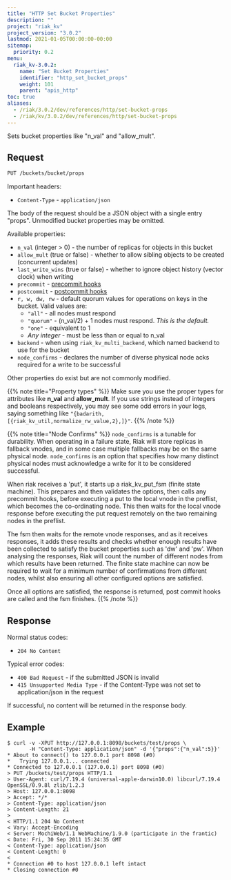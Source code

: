 ```yaml
---
title: "HTTP Set Bucket Properties"
description: ""
project: "riak_kv"
project_version: "3.0.2"
lastmod: 2021-01-05T00:00:00-00:00
sitemap:
  priority: 0.2
menu:
  riak_kv-3.0.2:
    name: "Set Bucket Properties"
    identifier: "http_set_bucket_props"
    weight: 101
    parent: "apis_http"
toc: true
aliases:
  - /riak/3.0.2/dev/references/http/set-bucket-props
  - /riak/kv/3.0.2/dev/references/http/set-bucket-props
---
```


Sets bucket properties like "n_val" and "allow_mult".

## Request

```bash
PUT /buckets/bucket/props
```

Important headers:

* `Content-Type` - `application/json`

The body of the request should be a JSON object with a single entry "props".
Unmodified bucket properties may be omitted.

Available properties:

* `n_val` (integer > 0) - the number of replicas for objects in this bucket
* `allow_mult` (true or false) - whether to allow sibling objects to be created
(concurrent updates)
* `last_write_wins` (true or false) - whether to ignore object history (vector
clock) when writing
* `precommit` - [precommit hooks]({{<baseurl>}}riak/kv/3.0.2/developing/usage/commit-hooks)
* `postcommit` - [postcommit hooks]({{<baseurl>}}riak/kv/3.0.2/developing/usage/commit-hooks)
* `r, w, dw, rw` - default quorum values for operations on keys in the bucket.
Valid values are:
  * `"all"` - all nodes must respond
  * `"quorum"` - (n_val/2) + 1 nodes must respond. *This is the default.*
  * `"one"` - equivalent to 1
  * *Any integer* - must be less than or equal to n_val
* `backend` - when using `riak_kv_multi_backend`, which named backend to use for
the bucket
* `node_confirms` - declares the number of diverse physical node acks required for a write
to be successful

Other properties do exist but are not commonly modified.

{{% note title="Property types" %}}
Make sure you use the proper types for attributes like **n_val** and
**allow_mult**. If you use strings instead of integers and booleans
respectively, you may see some odd errors in your logs, saying something like
`"{badarith,[{riak_kv_util,normalize_rw_value,2},]}"`.
{{% /note %}}

{{% note title="Node Confirms" %}}
`node_confirms` is a tunable for durability. When operating in a failure state, Riak will store replicas in fallback vnodes, and in some case multiple fallbacks may be on the same physical node. `node_confirms` is an option that specifies how many distinct physical nodes must acknowledge a write for it to be considered successful.

When riak receives a 'put', it starts up a riak_kv_put_fsm (finite state machine). This prepares and then validates the options, then calls any precommit hooks, before executing a put to the local vnode in the preflist, which becomes the co-ordinating node. This then waits for the local vnode response before executing the put request remotely on the two remaining nodes in the preflist.

The fsm then waits for the remote vnode responses, and as it receives responses, it adds these results and checks whether enough results have been collected to satisfy the bucket properties such as 'dw' and 'pw'.
When analysing the responses, Riak will count the number of different nodes from which results have been returned. The finite state machine can now be required to wait for a minimum number of confirmations from different nodes, whilst also ensuring all other configured options are satisfied.

Once all options are satisfied, the response is returned, post commit hooks are called and the fsm finishes.
{{% /note %}}

## Response

Normal status codes:

* `204 No Content`

Typical error codes:

* `400 Bad Request` - if the submitted JSON is invalid
* `415 Unsupported Media Type` - if the Content-Type was not set to
application/json in the request

If successful, no content will be returned in the response body.

## Example

```curl
$ curl -v -XPUT http://127.0.0.1:8098/buckets/test/props \
       -H "Content-Type: application/json" -d '{"props":{"n_val":5}}'
* About to connect() to 127.0.0.1 port 8098 (#0)
*   Trying 127.0.0.1... connected
* Connected to 127.0.0.1 (127.0.0.1) port 8098 (#0)
> PUT /buckets/test/props HTTP/1.1
> User-Agent: curl/7.19.4 (universal-apple-darwin10.0) libcurl/7.19.4
OpenSSL/0.9.8l zlib/1.2.3
> Host: 127.0.0.1:8098
> Accept: */*
> Content-Type: application/json
> Content-Length: 21
>
< HTTP/1.1 204 No Content
< Vary: Accept-Encoding
< Server: MochiWeb/1.1 WebMachine/1.9.0 (participate in the frantic)
< Date: Fri, 30 Sep 2011 15:24:35 GMT
< Content-Type: application/json
< Content-Length: 0
<
* Connection #0 to host 127.0.0.1 left intact
* Closing connection #0
```

